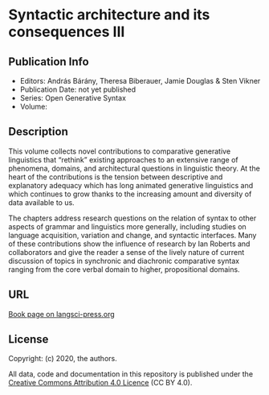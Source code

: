 # Syntactic architecture and its consequences III
 

## Publication Info

- Editors: András Bárány, Theresa Biberauer, Jamie Douglas & Sten Vikner
- Publication Date: not yet published
- Series: Open Generative Syntax 
- Volume: 

## Description
This volume collects novel contributions to comparative generative linguistics that “rethink” existing approaches to an extensive range of phenomena, domains, and architectural questions in linguistic theory. At the heart of the contributions is the tension between descriptive and explanatory adequacy which has long animated generative linguistics and which continues to grow thanks to the increasing amount and diversity of data available to us.

The chapters address research questions on the relation of syntax to other aspects of grammar and linguistics more generally, including studies on language acquisition, variation and change, and syntactic interfaces. Many of these contributions show the influence of research by Ian Roberts and collaborators and give the reader a sense of the lively nature of current discussion of topics in synchronic and diachronic comparative syntax ranging from the core verbal domain to higher, propositional domains.


## URL

[Book page on langsci-press.org](http://langsci-press.org/catalog/book/277)


## License

Copyright: (c) 2020, the authors.

All data, code and documentation in this repository is published under the
[Creative Commons Attribution 4.0 Licence](http://creativecommons.org/licenses/by/4.0/)
(CC BY 4.0).
